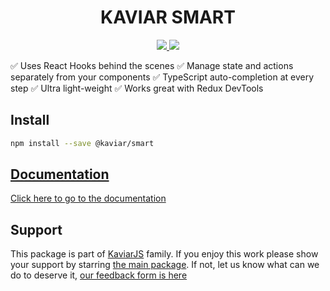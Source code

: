 <h1 align="center">KAVIAR SMART</h1>

<p align="center">
  <a href="https://travis-ci.org/kaviarjs/smart">
    <img src="https://api.travis-ci.org/kaviarjs/smart.svg?branch=master" />
  </a>
  <a href="https://coveralls.io/github/kaviarjs/smart?branch=master">
    <img src="https://coveralls.io/repos/github/kaviarjs/x-ui-bundle/smart.svg?branch=master" />
  </a>
</p>

✅ Uses React Hooks behind the scenes
✅ Manage state and actions separately from your components
✅ TypeScript auto-completion at every step
✅ Ultra light-weight
✅ Works great with Redux DevTools

## Install

```bash
npm install --save @kaviar/smart
```

## [Documentation](./DOCUMENTATION.md)

[Click here to go to the documentation](./DOCUMENTATION.md)

## Support

This package is part of [KaviarJS](https://www.kaviarjs.com) family. If you enjoy this work please show your support by starring [the main package](https://github.com/kaviarjs/kaviar). If not, let us know what can we do to deserve it, [our feedback form is here](https://forms.gle/DTMg5Urgqey9QqLFA)
